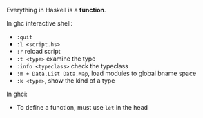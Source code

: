 Everything in Haskell is a **function**.

In ghc interactive shell:

* `:quit`
* `:l <script.hs>`
* `:r` reload script
* `:t <type>` examine the type
* `:info <typeclass>` check the typeclass
* `:m + Data.List Data.Map`, load modules to global bname space
* `:k <type>`, show the kind of a type

In ghci:

* To define a function, must use `let` in the head
